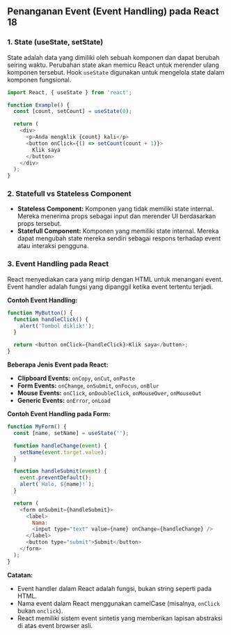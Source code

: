 ## Penanganan Event (Event Handling) pada React 18

### 1. State (useState, setState)

State adalah data yang dimiliki oleh sebuah komponen dan dapat berubah seiring waktu. Perubahan state akan memicu React untuk merender ulang komponen tersebut. Hook `useState` digunakan untuk mengelola state dalam komponen fungsional.

```javascript
import React, { useState } from 'react';

function Example() {
  const [count, setCount] = useState(0);

  return (
    <div>
      <p>Anda mengklik {count} kali</p>
      <button onClick={() => setCount(count + 1)}>
        Klik saya
      </button>
    </div>
  );
}
```

### 2. Statefull vs Stateless Component

* **Stateless Component:** Komponen yang tidak memiliki state internal. Mereka menerima props sebagai input dan merender UI berdasarkan props tersebut.
* **Statefull Component:** Komponen yang memiliki state internal. Mereka dapat mengubah state mereka sendiri sebagai respons terhadap event atau interaksi pengguna.

### 3. Event Handling pada React

React menyediakan cara yang mirip dengan HTML untuk menangani event. Event handler adalah fungsi yang dipanggil ketika event tertentu terjadi.

**Contoh Event Handling:**

```javascript
function MyButton() {
  function handleClick() {
    alert('Tombol diklik!');
  }

  return <button onClick={handleClick}>Klik saya</button>;
}
```

**Beberapa Jenis Event pada React:**

* **Clipboard Events:** `onCopy`, `onCut`, `onPaste`
* **Form Events:** `onChange`, `onSubmit`, `onFocus`, `onBlur`
* **Mouse Events:** `onClick`, `onDoubleClick`, `onMouseOver`, `onMouseOut`
* **Generic Events:** `onError`, `onLoad`

**Contoh Event Handling pada Form:**

```javascript
function MyForm() {
  const [name, setName] = useState('');

  function handleChange(event) {
    setName(event.target.value);
  }

  function handleSubmit(event) {
    event.preventDefault();
    alert(`Halo, ${name}!`);
  }

  return (
    <form onSubmit={handleSubmit}>
      <label>
        Nama:
        <input type="text" value={name} onChange={handleChange} />
      </label>
      <button type="submit">Submit</button>
    </form>
  );
}
```

**Catatan:**

* Event handler dalam React adalah fungsi, bukan string seperti pada HTML.
* Nama event dalam React menggunakan camelCase (misalnya, `onClick` bukan `onclick`).
* React memiliki sistem event sintetis yang memberikan lapisan abstraksi di atas event browser asli.